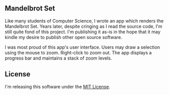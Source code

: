## Mandelbrot Set

Like many students of Computer Science, I wrote an app which renders
the Mandelbrot Set. Years later, despite cringing as I read the source code,
I'm still quite fond of this project. I'm publishing it as-is in the hope
that it may kindle my desire to publish other open source software.

I was most proud of this app's user interface. Users may draw a selection
using the mouse to zoom. Right-click to zoom out. The app displays a progress
bar and maintains a stack of zoom levels.

## License

I'm releasing this software under the [MIT License](LICENSE).
